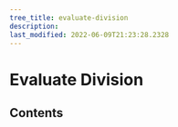 ```yaml
---
tree_title: evaluate-division
description: 
last_modified: 2022-06-09T21:23:28.2328
---
```


# Evaluate Division

## Contents
